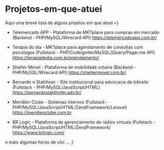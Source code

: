 # Projetos-em-que-atuei
Aqui uma breve lista de alguns projetos em que atuei =)

- Telemercado APP - Plataforma de MKTplace para compras em mercado (Backend - PHP/MySQL/Wirecard API) 
https://telemercadoapp.com.br/

- Terapia do dia - MKTplace para agendamento de consultas com psicologos (Fullstack - PHP/Codeigniter/MySQL/jQuery/Pagar.me API)
https://terapiadodia.com.br/agendamento/

- Shelter Móvel - Plataforma de mobilidade urbana (Backend - PHP/MySQL/Wirecard API)
https://sheltermovel.com.br/

- Bernardo e Stahlhoer - Site institucional para advocacia de trânsito (Fullstack - PHP/MySQL/JavaScript/HTML)
https://bernardostahlhofer.adv.br/

- Meridien Clube - Sistemas internos (Fullstack - PHP/MySQL/JavaScript/HTML/ZendFramework/Laravel)
https://meridienclube.com.br

- BR Logic - Plataforma de gerenciamento de rádios virtuais (Fullstack - PHP/MySQL/JavaScript/HTML/ZendFramework)
https://www.brlogic.com/

e mais algumas horas de vôo ... ;)
